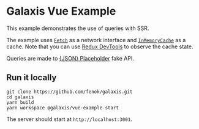 # Galaxis Vue Example

This example demonstrates the use of queries with SSR.

The example uses <code>[Fetch](/packages/fetch#galaxis-fetch)</code> as a network interface and <code>[InMemoryCache](/packages/in-memory-cache#galaxis-in-memory-cache)</code> as a cache. Note that you can use [Redux DevTools](https://github.com/reduxjs/redux-devtools) to observe the cache state.

Queries are made to [{JSON} Placeholder](https://jsonplaceholder.typicode.com) fake API.

## Run it locally

```
git clone https://github.com/fenok/galaxis.git
cd galaxis
yarn build
yarn workspace @galaxis/vue-example start
```

The server should start at `http://localhost:3001`.
